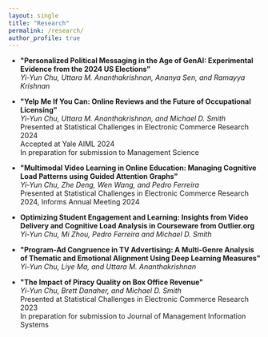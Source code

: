 ```yaml
---
layout: single
title: "Research"
permalink: /research/
author_profile: true
---
```


- **"Personalized Political Messaging in the Age of GenAI: Experimental Evidence from the 2024 US Elections"** <br/>
*Yi-Yun Chu, Uttara M. Ananthakrishnan, Ananya Sen, and Ramayya Krishnan* <br/>

- **"Yelp Me If You Can: Online Reviews and the Future of Occupational Licensing"** <br/>
*Yi-Yun Chu, Uttara M. Ananthakrishnan, and Michael D. Smith* <br/>
Presented at Statistical Challenges in Electronic Commerce Research 2024 <br/>
Accepted at Yale AIML 2024 <br/>
In preparation for submission to Management Science 

- **"Multimodal Video Learning in Online Education: Managing Cognitive Load Patterns using Guided Attention Graphs"** <br/>
*Yi-Yun Chu, Zhe Deng, Wen Wang, and Pedro Ferreira*<br/>
Presented at Statistical Challenges in Electronic Commerce Research 2024, Informs Annual Meeting 2024

- **Optimizing Student Engagement and Learning: Insights from Video Delivery and Cognitive Load Analysis in Courseware from Outlier.org** <br/>
*Yi-Yun Chu, Mi Zhou, Pedro Ferreira and Michael D. Smith*

- **"Program-Ad Congruence in TV Advertising: A Multi-Genre Analysis of Thematic and Emotional Alignment Using Deep Learning Measures"** <br/>
*Yi-Yun Chu, Liye Ma, and Uttara M. Ananthakrishnan*

- **"The Impact of Piracy Quality on Box Office Revenue"** <br/>
*Yi-Yun Chu, Brett Danaher, and Michael D. Smith* <br/>
Presented at Statistical Challenges in Electronic Commerce Research 2023 <br/>
In preparation for submission to Journal of Management Information Systems 

